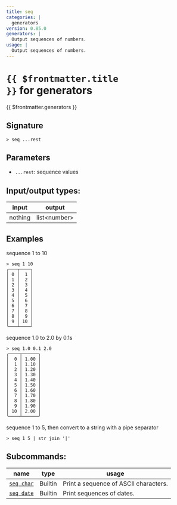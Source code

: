 ```yaml
---
title: seq
categories: |
  generators
version: 0.85.0
generators: |
  Output sequences of numbers.
usage: |
  Output sequences of numbers.
---
```

<!-- This file is automatically generated. Please edit the command in https://github.com/nushell/nushell instead. -->

# <code>{{ $frontmatter.title }}</code> for generators

<div class='command-title'>{{ $frontmatter.generators }}</div>

## Signature

```> seq ...rest```

## Parameters

 -  `...rest`: sequence values


## Input/output types:

| input   | output       |
| ------- | ------------ |
| nothing | list\<number\> |

## Examples

sequence 1 to 10
```nu
> seq 1 10
╭───┬────╮
│ 0 │  1 │
│ 1 │  2 │
│ 2 │  3 │
│ 3 │  4 │
│ 4 │  5 │
│ 5 │  6 │
│ 6 │  7 │
│ 7 │  8 │
│ 8 │  9 │
│ 9 │ 10 │
╰───┴────╯

```

sequence 1.0 to 2.0 by 0.1s
```nu
> seq 1.0 0.1 2.0
╭────┬──────╮
│  0 │ 1.00 │
│  1 │ 1.10 │
│  2 │ 1.20 │
│  3 │ 1.30 │
│  4 │ 1.40 │
│  5 │ 1.50 │
│  6 │ 1.60 │
│  7 │ 1.70 │
│  8 │ 1.80 │
│  9 │ 1.90 │
│ 10 │ 2.00 │
╰────┴──────╯

```

sequence 1 to 5, then convert to a string with a pipe separator
```nu
> seq 1 5 | str join '|'

```


## Subcommands:

| name                                     | type    | usage                                 |
| ---------------------------------------- | ------- | ------------------------------------- |
| [`seq char`](/commands/docs/seq_char.md) | Builtin | Print a sequence of ASCII characters. |
| [`seq date`](/commands/docs/seq_date.md) | Builtin | Print sequences of dates.             |
